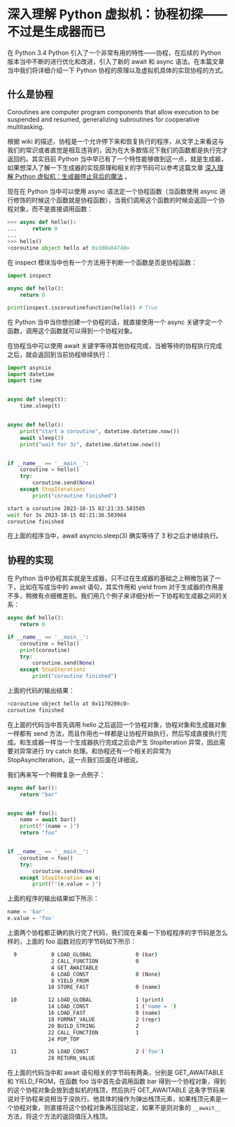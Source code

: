 # 深入理解 Python 虚拟机：协程初探——不过是生成器而已

在 Python 3.4 Python 引入了一个非常有用的特性——协程，在后续的 Python 版本当中不断的进行优化和改进，引入了新的 await 和 async 语法。在本篇文章当中我们将详细介绍一下 Python 协程的原理以及虚拟机具体的实现协程的方式。

## 什么是协程

Coroutines are computer program components that allow execution to be suspended and resumed, generalizing subroutines for cooperative multitasking. 

根据 wiki 的描述，协程是一个允许停下来和恢复执行的程序，从文字上来看这与我们的常识或者直觉是相互违背的，因为在大多数情况下我们的函数都是执行完才返回的。其实目前 Python 当中早已有了一个特性能够做到这一点，就是生成器，如果想深入了解一下生成器的实现原理和相关的字节码可以参考这篇文章 [深入理解 Python 虚拟机：生成器停止背后的魔法](https://github.com/Chang-LeHung/dive-into-cpython/blob/master/pvm/10generator.md) 。

现在在 Python 当中可以使用 async 语法定一个协程函数（当函数使用 async 进行修饰的时候这个函数就是协程函数），当我们调用这个函数的时候会返回一个协程对象，而不是直接调用函数：

```python
>>> async def hello():
...     return 0
... 
>>> hello()
<coroutine object hello at 0x100a04740>
```

在 inspect 模块当中也有一个方法用于判断一个函数是否是协程函数：

```python
import inspect

async def hello():
	return 0

print(inspect.iscoroutinefunction(hello)) # True
```

在 Python 当中当你想创建一个协程的话，就直接使用一个 async 关键字定一个函数，调用这个函数就可以得到一个协程对象。

在协程当中可以使用 await 关键字等待其他协程完成，当被等待的协程执行完成之后，就会返回到当前协程继续执行：

```python 
import asyncio
import datetime
import time


async def sleep(t):
	time.sleep(t)


async def hello():
	print("start a coroutine", datetime.datetime.now())
	await sleep(3)
	print("wait for 3s", datetime.datetime.now())


if __name__ == '__main__':
	coroutine = hello()
	try:
		coroutine.send(None)
	except StopIteration:
		print("coroutine finished")
```

```bash
start a coroutine 2023-10-15 02:21:33.503505
wait for 3s 2023-10-15 02:21:36.503984
coroutine finished
```

在上面的程序当中，await asyncio.sleep(3) 确实等待了 3 秒之后才继续执行。

## 协程的实现

在 Python 当中协程其实就是生成器，只不过在生成器的基础之上稍微包装了一下，比如在写成当中的 await 语句，其实作用和 yield from 对于生成器的作用差不多，稍微有点细微差别。我们用几个例子来详细分析一下协程和生成器之间的关系：

```python
async def hello():
	return 0

if __name__ == '__main__':
	coroutine = hello()
	print(coroutine)
	try:
		coroutine.send(None)
	except StopIteration:
		print("coroutine finished")
```

上面的代码的输出结果：

```bash
<coroutine object hello at 0x1170200c0>
coroutine finished
```

在上面的代码当中首先调用 hello 之后返回一个协程对象，协程对象和生成器对象一样都有 send 方法，而且作用也一样都是让协程开始执行，然后写成直接执行完成。和生成器一样当一个生成器执行完成之后会产生 StopIteration 异常，因此需要对异常进行 try catch 处理。和协程还有一个相关的异常为 StopAsyncIteration，这一点我们后面在详细说。

我们再来写一个稍微复杂一点例子：

```python
async def bar():
	return "bar"


async def foo():
	name = await bar()
	print(f"{name = }")
	return "foo"


if __name__ == '__main__':
	coroutine = foo()
	try:
		coroutine.send(None)
	except StopIteration as e:
		print(f"{e.value = }")
```

上面的程序的输出结果如下所示：

```python
name = 'bar'
e.value = 'foo'
```

上面两个协程都正确的执行完了代码，我们现在来看一下协程程序的字节码是怎么样的，上面的 foo 函数对应的字节码如下所示：

```bash
  9           0 LOAD_GLOBAL              0 (bar)
              2 CALL_FUNCTION            0
              4 GET_AWAITABLE
              6 LOAD_CONST               0 (None)
              8 YIELD_FROM
             10 STORE_FAST               0 (name)

 10          12 LOAD_GLOBAL              1 (print)
             14 LOAD_CONST               1 ('name = ')
             16 LOAD_FAST                0 (name)
             18 FORMAT_VALUE             2 (repr)
             20 BUILD_STRING             2
             22 CALL_FUNCTION            1
             24 POP_TOP

 11          26 LOAD_CONST               2 ('foo')
             28 RETURN_VALUE
```

在上面的代码当中和 await 语句相关的字节码有两条，分别是 GET_AWAITABLE 和 YIELD_FROM，在函数 foo 当中首先会调用函数 bar 得到一个协程对象，得到的这个协程对象会放到虚拟机的栈顶，然后执行 GET_AWAITABLE 这条字节码来说对于协程来说相当于没执行。他具体的操作为弹出栈顶元素，如果栈顶元素是一个协程对象，则直接将这个协程对象再压回站定，如果不是则对象的 `__await__` 方法，将这个方法的返回值压入栈顶。

